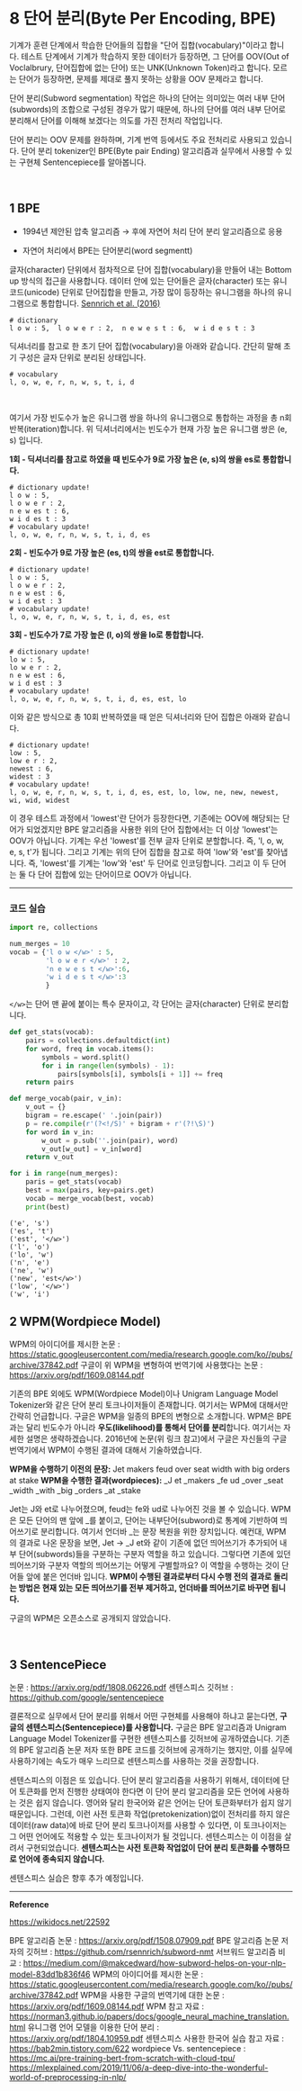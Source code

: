 # 8 단어 분리(Byte Per Encoding, BPE)

기계가 훈련 단계에서 학습한 단어들의 집합을 "단어 집합(vocabulary)"이라고 합니다. 테스트 단계에서 기계가 학습하지 못한 데이터가 등장하면, 그 단어를 OOV(Out of Voclalbrury, 단어집합에 없는 단어) 또는 UNK(Unknown Token)라고 합니다. 모르는 단어가 등장하면, 문제를 제대로 풀지 못하는 상황을 OOV 문제라고 합니다.

단어 분리(Subword segmentation) 작업은 하나의 단어는 의미있는 여러 내부 단어(subwords)의 조합으로 구성된 경우가 많기 때문에, 하나의 단어를 여러 내부 단어로 분리해서 단어를 이해해 보겠다는 의도를 가진 전처리 작업입니다.

단어 분리는 OOV 문제를 완하하며, 기계 번역 등에서도 주요 전처리로 사용되고 있습니다. 단어 분리 tokenizer인 BPE(Byte pair Ending) 알고리즘과 실무에서 사용할 수 있는 구현체 Sentencepiece를 알아봅니다.

<br>

## 1 BPE

* 1994년 제안된 압축 알고리즘 → 후에 자연어 처리 단어 분리 알고리즘으로 응용

* 자연어 처리에서 BPE는 단어분리(word segmentt)

글자(character) 단위에서 점차적으로 단어 집합(vocabulary)을 만들어 내는 Bottom up 방식의 접근을 사용합니다. 데이터 안에 있는 단어들은 글자(character) 또는 유니코드(unicode) 단위로 단어집합을 만들고, 가장 많이 등장하는 유니그램을 하나의 유니그램으로 통합합니다. [Sennrich et al. (2016)](https://arxiv.org/pdf/1508.07909.pdf)



```shell
# dictionary
l o w : 5,  l o w e r : 2,  n e w e s t : 6,  w i d e s t : 3
```

딕셔너리를 참고로 한 초기 단어 집합(vocabulary)을 아래와 같습니다. 간단히 말해 초기 구성은 글자 단위로 분리된 상태입니다.

```shell
# vocabulary
l, o, w, e, r, n, w, s, t, i, d
```

<br>

여기서 가장 빈도수가 높은 유니그램 쌍을 하나의 유니그램으로 통합하는 과정을 총 n회 반복(iteration)합니다. 위 딕셔너리에서는 빈도수가 현재 가장 높은 유니그램 쌍은 (e, s) 입니다.

**1회 - 딕셔너리를 참고로 하였을 때 빈도수가 9로 가장 높은 (e, s)의 쌍을 es로 통합합니다.**

```shell
# dictionary update!
l o w : 5,
l o w e r : 2,
n e w es t : 6,
w i d es t : 3
# vocabulary update!
l, o, w, e, r, n, w, s, t, i, d, es
```

**2회 - 빈도수가 9로 가장 높은 (es, t)의 쌍을 est로 통합합니다.**

```shell
# dictionary update!
l o w : 5,
l o w e r : 2,
n e w est : 6,
w i d est : 3
# vocabulary update!
l, o, w, e, r, n, w, s, t, i, d, es, est
```

**3회 - 빈도수가 7로 가장 높은 (l, o)의 쌍을 lo로 통합합니다.**

```shell
# dictionary update!
lo w : 5,
lo w e r : 2,
n e w est : 6,
w i d est : 3
# vocabulary update!
l, o, w, e, r, n, w, s, t, i, d, es, est, lo
```



이와 같은 방식으로 총 10회 반복하였을 때 얻은 딕셔너리와 단어 집합은 아래와 같습니다.

```shell
# dictionary update!
low : 5,
low e r : 2,
newest : 6,
widest : 3
# vocabulary update!
l, o, w, e, r, n, w, s, t, i, d, es, est, lo, low, ne, new, newest, wi, wid, widest
```

이 경우 테스트 과정에서 'lowest'란 단어가 등장한다면, 기존에는 OOV에 해당되는 단어가 되었겠지만 BPE 알고리즘을 사용한 위의 단어 집합에서는 더 이상 'lowest'는 OOV가 아닙니다. 기계는 우선 'lowest'를 전부 글자 단위로 분할합니다. 즉, 'l, o, w, e, s, t'가 됩니다. 그리고 기계는 위의 단어 집합을 참고로 하여 'low'와 'est'를 찾아냅니다. 즉, 'lowest'를 기계는 'low'와 'est' 두 단어로 인코딩합니다. 그리고 이 두 단어는 둘 다 단어 집합에 있는 단어이므로 OOV가 아닙니다.



---

### 코드 실습

```python
import re, collections

num_merges = 10
vocab = {'l o w </w>' : 5,
         'l o w e r </w>' : 2,
         'n e w e s t </w>':6,
         'w i d e s t </w>':3
         }
```

`</w>`는 단어 맨 끝에 붙이는 특수 문자이고, 각 단어는 글자(character) 단위로 분리합니다.

```python
def get_stats(vocab):
    pairs = collections.defaultdict(int)
    for word, freq in vocab.items():
        symbols = word.split()
        for i in range(len(symbols) - 1):
            pairs[symbols[i], symbols[i + 1]] += freq
    return pairs

def merge_vocab(pair, v_in):
    v_out = {}
    bigram = re.escape(' '.join(pair))
    p = re.compile(r'(?<!/S)' + bigram + r'(?!\S)')
    for word in v_in:
        w_out = p.sub(''.join(pair), word)
        v_out[w_out] = v_in[word]
    return v_out

for i in range(num_merges):
    paris = get_stats(vocab)
    best = max(pairs, key=pairs.get)
    vocab = merge_vocab(best, vocab)
    print(best)
```

```shell
('e', 's')
('es', 't')
('est', '</w>')
('l', 'o')
('lo', 'w')
('n', 'e')
('ne', 'w')
('new', 'est</w>')
('low', '</w>')
('w', 'i')
```



## 2 WPM(Wordpiece Model)

WPM의 아이디어를 제시한 논문 : https://static.googleusercontent.com/media/research.google.com/ko//pubs/archive/37842.pdf
구글이 위 WPM을 변형하여 번역기에 사용했다는 논문 : https://arxiv.org/pdf/1609.08144.pdf

기존의 BPE 외에도 WPM(Wordpiece Model)이나 Unigram Language Model Tokenizer와 같은 단어 분리 토크나이저들이 존재합니다. 여기서는 WPM에 대해서만 간략히 언급합니다. 구글은 WPM을 일종의 BPE의 변형으로 소개합니다. WPM은 BPE과는 달리 빈도수가 아니라 **우도(likelihood)를 통해서 단어를 분리**합니다. 여기서는 자세한 설명은 생략하겠습니다. 2016년에 논문(위 링크 참고)에서 구글은 자신들의 구글 번역기에서 WPM이 수행된 결과에 대해서 기술하였습니다.

**WPM을 수행하기 이전의 문장:** Jet makers feud over seat width with big orders at stake
**WPM을 수행한 결과(wordpieces):** _J et _makers _fe ud _over _seat _width _with _big _orders _at _stake

Jet는 J와 et로 나누어졌으며, feud는 fe와 ud로 나누어진 것을 볼 수 있습니다. WPM은 모든 단어의 맨 앞에 _를 붙이고, 단어는 내부단어(subword)로 통계에 기반하여 띄어쓰기로 분리합니다. 여기서 언더바 _는 문장 복원을 위한 장치입니다. 예컨대, WPM의 결과로 나온 문장을 보면, Jet → _J et와 같이 기존에 없던 띄어쓰기가 추가되어 내부 단어(subwords)들을 구분하는 구분자 역할을 하고 있습니다. 그렇다면 기존에 있던 띄어쓰기와 구분자 역할의 띄어쓰기는 어떻게 구별할까요? 이 역할을 수행하는 것이 단어들 앞에 붙은 언더바 입니다. **WPM이 수행된 결과로부터 다시 수행 전의 결과로 돌리는 방법은 현재 있는 모든 띄어쓰기를 전부 제거하고, 언더바를 띄어쓰기로 바꾸면 됩니다.**

구글의 WPM은 오픈소스로 공개되지 않았습니다.

<br>

## 3 SentencePiece

논문 : https://arxiv.org/pdf/1808.06226.pdf
센텐스피스 깃허브 : https://github.com/google/sentencepiece

결론적으로 실무에서 단어 분리를 위해서 어떤 구현체를 사용해야 하냐고 묻는다면, **구글의 센텐스피스(Sentencepiece)를 사용합니다.** 구글은 BPE 알고리즘과 Unigram Language Model Tokenizer를 구현한 센텐스피스를 깃허브에 공개하였습니다. 기존의 BPE 알고리즘 논문 저자 또한 BPE 코드를 깃허브에 공개하기는 했지만, 이를 실무에 사용하기에는 속도가 매우 느리므로 센텐스피스를 사용하는 것을 권장합니다.

센텐스피스의 이점은 또 있습니다. 단어 분리 알고리즘을 사용하기 위해서, 데이터에 단어 토큰화를 먼저 진행한 상태여야 한다면 이 단어 분리 알고리즘을 모든 언어에 사용하는 것은 쉽지 않습니다. 영어와 달리 한국어와 같은 언어는 단어 토큰화부터가 쉽지 않기 때문입니다. 그런데, 이런 사전 토큰화 작업(pretokenization)없이 전처리를 하지 않은 데이터(raw data)에 바로 단어 분리 토크나이저를 사용할 수 있다면, 이 토크나이저는 그 어떤 언어에도 적용할 수 있는 토크나이저가 될 것입니다. 센텐스피스는 이 이점을 살려서 구현되었습니다. **센텐스피스는 사전 토큰화 작업없이 단어 분리 토큰화를 수행하므로 언어에 종속되지 않습니다.**

센텐스피스 실습은 향후 추가 예정입니다.



---

**Reference**

https://wikidocs.net/22592

BPE 알고리즘 논문 : https://arxiv.org/pdf/1508.07909.pdf
BPE 알고리즘 논문 저자의 깃허브 : https://github.com/rsennrich/subword-nmt
서브워드 알고리즘 비교 : https://medium.com/@makcedward/how-subword-helps-on-your-nlp-model-83dd1b836f46
WPM의 아이디어를 제시한 논문 : https://static.googleusercontent.com/media/research.google.com/ko//pubs/archive/37842.pdf
WPM을 사용한 구글의 번역기에 대한 논문 : https://arxiv.org/pdf/1609.08144.pdf
WPM 참고 자료 : https://norman3.github.io/papers/docs/google_neural_machine_translation.html
유니그램 언어 모델을 이용한 단어 분리 : https://arxiv.org/pdf/1804.10959.pdf
센텐스피스 사용한 한국어 실습 참고 자료 : https://bab2min.tistory.com/622
wordpiece Vs. sentencepiece : https://mc.ai/pre-training-bert-from-scratch-with-cloud-tpu/
https://mlexplained.com/2019/11/06/a-deep-dive-into-the-wonderful-world-of-preprocessing-in-nlp/